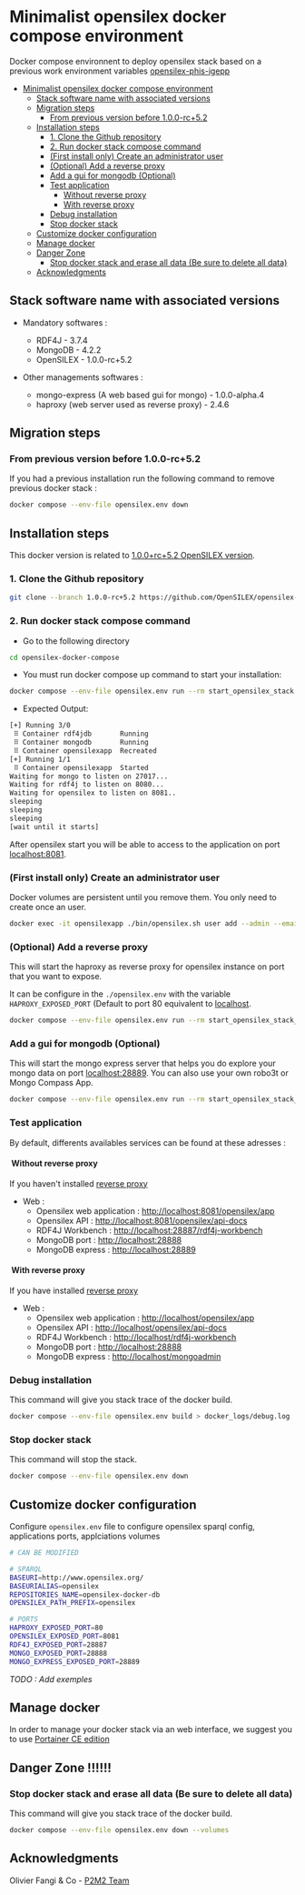 # Minimalist opensilex docker compose environment

Docker compose environnent to deploy opensilex stack based on a previous work environment variables [opensilex-phis-igepp](https://github.com/p2m2/opensilex-phis-igepp)

- [Minimalist opensilex docker compose environment](#minimalist-opensilex-docker-compose-environment)
  - [Stack software name with associated versions](#stack-software-name-with-associated-versions)
  - [Migration steps](#migration-steps)
    - [From previous version before 1.0.0-rc+5.2](#from-previous-version-before-100-rc52)
  - [Installation steps](#installation-steps)
    - [1. Clone the Github repository](#1clone-the-github-repository)
    - [2. Run docker stack compose command](#2-run-docker-stack-compose-command)
    - [(First install only) Create an administrator user](#first-install-only-create-an-administrator-user)
    - [(Optional) Add a reverse proxy](#optional-add-a-reverse-proxy)
    - [Add a gui for mongodb (Optional)](#add-a-gui-for-mongodb-optional)
    - [Test application](#test-application)
      - [Without reverse proxy](#without-reverse-proxy)
      - [With reverse proxy](#with-reverse-proxy)
    - [Debug installation](#debug-installation)
    - [Stop docker stack](#stop-docker-stack)
  - [Customize docker configuration](#customize-docker-configuration)
  - [Manage docker](#manage-docker)
  - [Danger Zone](#danger-zone-)
    - [Stop docker stack and erase all data (Be sure to delete all data)](#stop-docker-stack-and-erase-all-data-be-sure-to-delete-all-data)
  - [Acknowledgments](#acknowledgments)

## Stack software name with associated versions

- Mandatory softwares :

  - RDF4J - 3.7.4
  - MongoDB - 4.2.2
  - OpenSILEX - 1.0.0-rc+5.2

- Other managements softwares :
  - mongo-express (A web based gui for mongo) - 1.0.0-alpha.4
  - haproxy (web server used as reverse proxy) - 2.4.6

## Migration steps

### From previous version before 1.0.0-rc+5.2

If you had a previous installation run the following command to remove previous docker stack :

```bash
docker compose --env-file opensilex.env down
```

## Installation steps

This docker version is related to [1.0.0+rc+5.2 OpenSILEX version](https://github.com/OpenSILEX/opensilex/releases/tag/1.0.0-rc%2B5.2).

### 1. Clone the Github repository

```bash
git clone --branch 1.0.0-rc+5.2 https://github.com/OpenSILEX/opensilex-docker-compose
```

### 2. Run docker stack compose command

- Go to the following directory

```bash
cd opensilex-docker-compose
```

- You must run docker compose up command to start your installation:

```bash
docker compose --env-file opensilex.env run --rm start_opensilex_stack
```

- Expected Output:

```bash
[+] Running 3/0
 ⠿ Container rdf4jdb       Running                                                                                                                                              0.0s
 ⠿ Container mongodb       Running                                                                                                                                              0.0s
 ⠿ Container opensilexapp  Recreated                                                                                                                                            0.0s
[+] Running 1/1
 ⠿ Container opensilexapp  Started                                                                                                                                              0.4s
Waiting for mongo to listen on 27017...
Waiting for rdf4j to listen on 8080...
Waiting for opensilex to listen on 8081..
sleeping
sleeping
sleeping
[wait until it starts]
```

After opensilex start you will be able to access to the application on port [localhost:8081](http://localhost:8081).

### (First install only) Create an administrator user

Docker volumes are persistent until you remove them. You only need to create once an user.

```bash
docker exec -it opensilexapp ./bin/opensilex.sh user add --admin --email=admin@opensilex.org --lang=fr --firstName=firstName --lastName=lastName --password=admin
```

### (Optional) Add a reverse proxy

This will start the haproxy as reverse proxy for opensilex instance on port that you want to expose.

It can be configure in the `./opensilex.env` with the variable `HAPROXY_EXPOSED_PORT` (Default to port 80 equivalent to [localhost](http://localhost).

```bash
docker compose --env-file opensilex.env run --rm start_opensilex_stack_proxy
```

### Add a gui for mongodb (Optional)

This will start the mongo express server that helps you do explore your mongo data on port [localhost:28889](http://localhost:28889). You can also use your own robo3t or Mongo Compass App.

```bash
docker compose --env-file opensilex.env run --rm start_opensilex_stack_mongogui
```

### Test application

By default, differents availables services can be found at these adresses :

####  Without reverse proxy

If you haven't installed [reverse proxy](#add-a-reverse-proxy-optional)

- Web :
  - Opensilex web application : <http://localhost:8081/opensilex/app>
  - Opensilex API : <http://localhost:8081/opensilex/api-docs>
  - RDF4J Workbench : <http://localhost:28887/rdf4j-workbench>
  - MongoDB port : <http://localhost:28888>
  - MongoDB express : <http://localhost:28889>

####  With reverse proxy

If you have installed [reverse proxy](#add-a-reverse-proxy-optional)

- Web :
  - Opensilex web application : <http://localhost/opensilex/app>
  - Opensilex API : <http://localhost/opensilex/api-docs>
  - RDF4J Workbench : <http://localhost/rdf4j-workbench>
  - MongoDB port : <http://localhost:28888>
  - MongoDB express : <http://localhost/mongoadmin>

### Debug installation

This command will give you stack trace of the docker build.

```bash
docker compose --env-file opensilex.env build > docker_logs/debug.log
```

### Stop docker stack

This command will stop the stack.

```bash
docker compose --env-file opensilex.env down
```

## Customize docker configuration

Configure `opensilex.env` file to configure opensilex sparql config, applications ports, applciations volumes

```bash
# CAN BE MODIFIED

# SPARQL
BASEURI=http://www.opensilex.org/
BASEURIALIAS=opensilex
REPOSITORIES_NAME=opensilex-docker-db
OPENSILEX_PATH_PREFIX=opensilex

# PORTS
HAPROXY_EXPOSED_PORT=80
OPENSILEX_EXPOSED_PORT=8081
RDF4J_EXPOSED_PORT=28887
MONGO_EXPOSED_PORT=28888
MONGO_EXPRESS_EXPOSED_PORT=28889

```

_TODO : Add exemples_

## Manage docker

In order to manage your docker stack via an web interface, we suggest you to use [Portainer CE edition](https://docs.portainer.io/start/install/server/docker/linux#deployment)

## Danger Zone !!!!!!

### Stop docker stack and erase all data (Be sure to delete all data)

This command will give you stack trace of the docker build.

```bash
docker compose --env-file opensilex.env down --volumes
```

## Acknowledgments

Olivier Fangi & Co - [P2M2 Team](https://github.com/p2m2)
